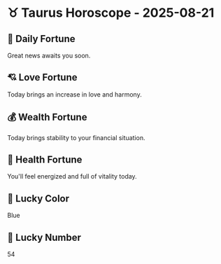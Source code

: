 # ♉ Taurus Horoscope - 2025-08-21

## 🎯 Daily Fortune

Great news awaits you soon.

## 💘 Love Fortune

Today brings an increase in love and harmony.

## 💰 Wealth Fortune

Today brings stability to your financial situation.

## 🌱 Health Fortune

You'll feel energized and full of vitality today.

## 🎨 Lucky Color

Blue

## 🔢 Lucky Number

54
